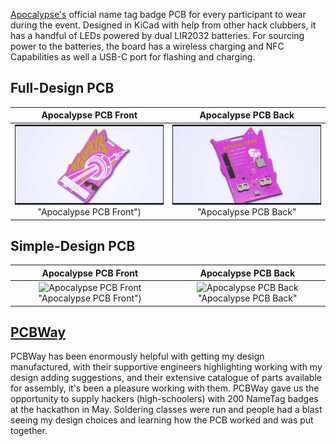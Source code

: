 [Apocalypse's](https://apocalypse.hackclub.com/) official name tag badge PCB for every participant to wear during the event. Designed in KiCad with help from other hack clubbers, it has a handful of LEDs powered by dual LIR2032 batteries. For sourcing power to the batteries, the board has a wireless charging and NFC Capabilities as well a USB-C port for flashing and charging.

## Full-Design PCB

|Apocalypse PCB Front|Apocalypse PCB Back|
|:-:|:-:|
|![Apocalypse PCB Front](./media/Apoc-PCB-Front.png) "Apocalypse PCB Front")| ![Apocalypse PCB Back](./media/Apoc-PCB-Back.png) "Apocalypse PCB Back"

## Simple-Design PCB



|Apocalypse PCB Front|Apocalypse PCB Back|
|:-:|:-:|
|![Apocalypse PCB Front](./media/ApocalypseTag.png) "Apocalypse PCB Front")| ![Apocalypse PCB Back](./media/ApocalypseTagBackLanyard.png) "Apocalypse PCB Back"


## [PCBWay](https://www.pcbway.com/)
PCBWay has been enormously helpful with getting my design manufactured, with their supportive engineers highlighting working with my design adding suggestions, and their extensive catalogue of parts available for assembly, it's been a pleasure working with them. PCBWay gave us the opportunity to supply hackers (high-schoolers) with 200 NameTag badges at the hackathon in May. Soldering classes were run and people had a blast seeing my design choices and learning how the PCB worked and was put together.
